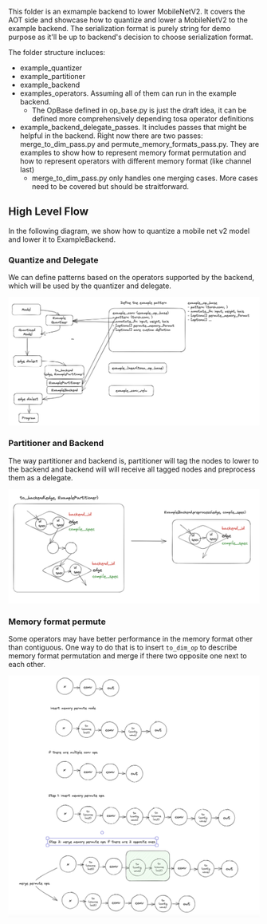 This folder is an exmample backend to lower MobileNetV2. It covers the AOT side and showcase how to quantize and lower a MobileNetV2 to the example backend. The serialization format is purely string for demo purpose as it'll be up to backend's decision to choose serialization format.

The folder structure incluces:
- example_quantizer
- example_partitioner
- example_backend
- examples_operators. Assuming all of them can run in the example backend.
    - The OpBase defined in op_base.py is just the draft idea, it can be defined more comprehensively depending tosa operator definitions
- example_backend_delegate_passes. It includes passes that might be helpful in the backend. Right now there are two passes: merge_to_dim_pass.py and permute_memory_formats_pass.py. They are examples to show how to represent memory format permutation and how to represent operators with different memory format (like channel last)
    - merge_to_dim_pass.py only handles one merging cases. More cases need to be covered but should be straitforward.

## High Level Flow

In the following diagram, we show how to quantize a mobile net v2 model and lower it to ExampleBackend.

### Quantize and Delegate

We can define patterns based on the operators supported by the backend, which will be used by the quantizer and delegate.

![](./diagrams/quantize_delegate.png)

### Partitioner and Backend

The way partitioner and backend is, partitioner will tag the nodes to lower to the backend and backend will will receive all tagged nodes and preprocess them as a delegate.

![](./diagrams/delegate.png)

### Memory format permute

Some operators may have better performance in the memory format other than contiguous. One way to do that is to insert `to_dim_op` to describe memory format permutation and merge if there two opposite one next to each other.

![](./diagrams/memory_permute.png)
